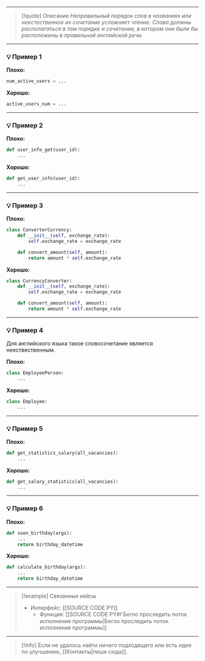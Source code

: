 ***

>[!quote] Описание
_Неправильный порядок слов в названиях или неестественное их сочетание усложняет чтение.
Слова должны располагаться в том порядке и сочетании, в котором они были бы расположены в правильной английской речи._

***
### 💡 Пример 1


**Плохо:**
```python
num_active_users = ...
```

**Хорошо:**
```python
active_users_num = ...
```

***
### 💡 Пример 2


**Плохо:**
```python
def user_info_get(user_id):
    ...
```

**Хорошо:**
```python
def get_user_info(user_id):
    ...
```

***
### 💡 Пример 3


**Плохо:**
```python
class ConverterCurrency:
    def __init__(self, exchange_rate):
        self.exchange_rate = exchange_rate

    def convert_amount(self, amount):
        return amount * self.exchange_rate
```

**Хорошо:**
```python
class CurrencyConverter:
    def __init__(self, exchange_rate):
        self.exchange_rate = exchange_rate

    def convert_amount(self, amount):
        return amount * self.exchange_rate
```

***
### 💡 Пример 4
Для английского языка такое словосочетание является неествественным.

**Плохо:**
```python
class EmployeePerson:
    ...
```

**Хорошо:**
```python
class Employee:
    ...
```

***
### 💡 Пример 5


**Плохо:**
```python
def get_statistics_salary(all_vacancies):
    ...
```

**Хорошо:**
```python
def get_salary_statistics(all_vacancies):
    ...
```

***
### 💡 Пример 6


**Плохо:**
```python
def soon_birthday(args):
    ...
    return birthday_datetime
```

**Хорошо:**
```python
def calculate_birthday(args):
    ...
    return birthday_datetime
```

***

> [!example] Связанные кейсы
>- Интерфейс: [[SOURCE CODE PY]]
>	- Функция: [[SOURCE CODE PY#𝑓 Бегло проследить поток исполнения программы|Бегло проследить поток исполнения программы]]

***

> [!info]
> Если не удалось найти ничего подходящего или есть идея по улучшению, [[Контакты|пиши сюда]].
